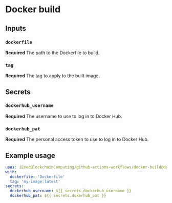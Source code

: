 # Docker build

## Inputs

### `dockerfile`

**Required** The path to the Dockerfile to build.

### `tag`

**Required** The tag to apply to the built image.

## Secrets

### `dockerhub_username`

**Required** The username to use to log in to Docker Hub.

### `dockerhub_pat`

**Required** The personal access token to use to log in to Docker Hub.

## Example usage

```yaml
uses: iExecBlockchainComputing/github-actions-workflows/docker-build@docker-build-v1.1.1
with:
  dockerfile: 'Dockerfile'
  tag: 'my-image:latest'
secrets: 
  dockerhub_username: ${{ secrets.dockerhub_username }}
  dockerhub_pat: ${{ secrets.dokerhub_pat }}
```
